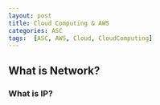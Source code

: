 ```yaml
---
layout: post
title: Cloud Computing & AWS
categories: ASC
tags:  [ASC, AWS, Cloud, CloudComputing]
---
```

## What is Network?
### What is IP?